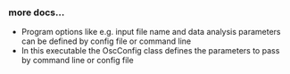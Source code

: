 ### more docs...

- Program options like e.g. input file name and data analysis parameters can be defined by config file or command line
- In this executable the OscConfig class defines the parameters to pass by command line or config file
